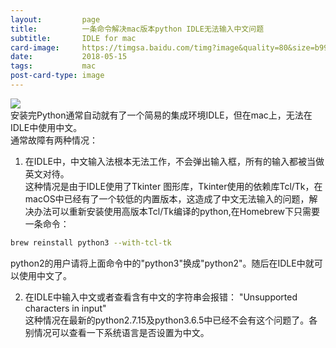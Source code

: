 ```yaml
---
layout:         page
title:          一条命令解决mac版本python IDLE无法输入中文问题
subtitle:      	IDLE for mac 
card-image:		https://timgsa.baidu.com/timg?image&quality=80&size=b9999_10000&sec=1526365772558&di=6450399eaeab63857e96e140e4209b8a&imgtype=0&src=http%3A%2F%2F7xk83p.com2.z0.glb.qiniucdn.com%2Flogo%252155068d37e564e51d743af52a.png
date:           2018-05-15
tags:           mac
post-card-type: image
---
```

![](https://timgsa.baidu.com/timg?image&quality=80&size=b9999_10000&sec=1526365772558&di=6450399eaeab63857e96e140e4209b8a&imgtype=0&src=http%3A%2F%2F7xk83p.com2.z0.glb.qiniucdn.com%2Flogo%252155068d37e564e51d743af52a.png)  
安装完Python通常自动就有了一个简易的集成环境IDLE，但在mac上，无法在IDLE中使用中文。  
通常故障有两种情况：  
1. 在IDLE中，中文输入法根本无法工作，不会弹出输入框，所有的输入都被当做英文对待。  
这种情况是由于IDLE使用了Tkinter 图形库，Tkinter使用的依赖库Tcl/Tk，在macOS中已经有了一个较低的内置版本，这造成了中文无法输入的问题，解决办法可以重新安装使用高版本Tcl/Tk编译的python,在Homebrew下只需要一条命令：  
```bash
brew reinstall python3 --with-tcl-tk
```
python2的用户请将上面命令中的"python3"换成"python2"。随后在IDLE中就可以使用中文了。  

2. 在IDLE中输入中文或者查看含有中文的字符串会报错： "Unsupported characters in input"  
这种情况在最新的python2.7.15及python3.6.5中已经不会有这个问题了。各别情况可以查看一下系统语言是否设置为中文。  

